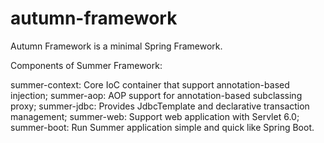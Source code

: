 # autumn-framework
Autumn Framework is a minimal Spring Framework.

Components of Summer Framework:

summer-context: Core IoC container that support annotation-based injection;
summer-aop: AOP support for annotation-based subclassing proxy;
summer-jdbc: Provides JdbcTemplate and declarative transaction management;
summer-web: Support web application with Servlet 6.0;
summer-boot: Run Summer application simple and quick like Spring Boot.